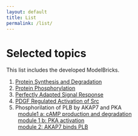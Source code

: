 ```yaml
---
layout: default
title: List
permalink: /list/
---
```


# Selected topics

This list includes the developed ModelBricks. 

1. <a href="/MB_ProteinSynthesisDegradation">Protein Synthesis and Degradation</a>
1. <a href="/MB_ProteinPhosphorylation/">Protein Phosphorylation</a>
1. <a href="/MB_PerfectlyAdapted/">Perfectly Adapted Signal Response</a>
1. <a href="/MB_PDGF_Src/">PDGF Regulated Activation of Src</a>
1. Phosphorilation of PLB by AKAP7 and PKA </br>
     &ensp;<a href="/MB_cAMPproduction/">module1 a: cAMP production and degradation</a></br>
     &ensp;<a href="/MB_PKAactivation/">module 1 b: PKA activation </a></br>
     &ensp;<a href="/MB_AKAP7_PLB/">module 2: AKAP7 binds PLB</a>

